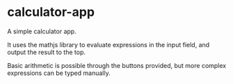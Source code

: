 # calculator-app
A simple calculator app.

It uses the mathjs library to evaluate expressions in the input field, and output the result to the top.

Basic arithmetic is possible through the buttons provided, but more complex expressions can be typed manually.
